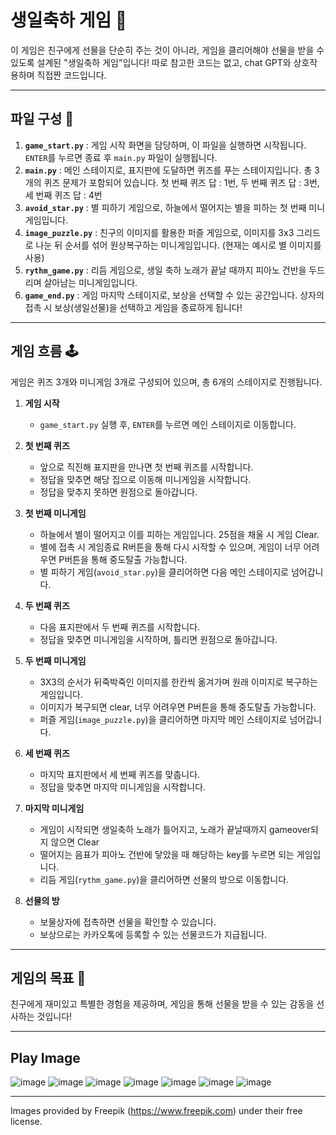 # 생일축하 게임 🎉

이 게임은 친구에게 선물을 단순히 주는 것이 아니라, 게임을 클리어해야 선물을 받을 수 있도록 설계된 "생일축하 게임"입니다!
따로 참고한 코드는 없고, chat GPT와 상호작용하며 직접짠 코드입니다.

---

## 파일 구성 📂

1. **`game_start.py`** : 게임 시작 화면을 담당하며, 이 파일을 실행하면 시작됩니다. `ENTER`를 누르면 종료 후 `main.py` 파일이 실행됩니다.
2. **`main.py`** : 메인 스테이지로, 표지판에 도달하면 퀴즈를 푸는 스테이지입니다. 총 3개의 퀴즈 문제가 포함되어 있습니다. 첫 번째 퀴즈 답 : 1번, 두 번째 퀴즈 답 : 3번, 세 번째 퀴즈 답 : 4번
3. **`avoid_star.py`** : 별 피하기 게임으로, 하늘에서 떨어지는 별을 피하는 첫 번째 미니게임입니다.
4. **`image_puzzle.py`** : 친구의 이미지를 활용한 퍼즐 게임으로, 이미지를 3x3 그리드로 나눈 뒤 순서를 섞어 원상복구하는 미니게임입니다. (현재는 예시로 별 이미지를 사용)
5. **`rythm_game.py`** : 리듬 게임으로, 생일 축하 노래가 끝날 때까지 피아노 건반을 두드리며 살아남는 미니게임입니다.
6. **`game_end.py`** : 게임 마지막 스테이지로, 보상을 선택할 수 있는 공간입니다. 상자의 접촉 시 보상(생일선물)을 선택하고 게임을 종료하게 됩니다!

---

## 게임 흐름 🕹️

게임은 퀴즈 3개와 미니게임 3개로 구성되어 있으며, 총 6개의 스테이지로 진행됩니다.

1. **게임 시작**
   - `game_start.py` 실행 후, `ENTER`를 누르면 메인 스테이지로 이동합니다.

2. **첫 번째 퀴즈**
   - 앞으로 직진해 표지판을 만나면 첫 번째 퀴즈를 시작합니다.
   - 정답을 맞추면 해당 집으로 이동해 미니게임을 시작합니다.
   - 정답을 맞추지 못하면 원점으로 돌아갑니다.

3. **첫 번째 미니게임**
   - 하늘에서 별이 떨어지고 이를 피하는 게임입니다. 25점을 채울 시 게임 Clear.
   - 별에 접촉 시 게임종료 R버튼을 통해 다시 시작할 수 있으며, 게임이 너무 어려우면 P버튼을 통해 중도탈출 가능합니다.
   - 별 피하기 게임(`avoid_star.py`)을 클리어하면 다음 메인 스테이지로 넘어갑니다.

4. **두 번째 퀴즈**
   - 다음 표지판에서 두 번째 퀴즈를 시작합니다.
   - 정답을 맞추면 미니게임을 시작하며, 틀리면 원점으로 돌아갑니다.

5. **두 번째 미니게임**
   - 3X3의 순서가 뒤죽박죽인 이미지를 한칸씩 옮겨가며 원래 이미지로 복구하는 게임입니다.
   - 이미지가 복구되면 clear, 너무 어려우면 P버튼을 통해 중도탈출 가능합니다.
   - 퍼즐 게임(`image_puzzle.py`)을 클리어하면 마지막 메인 스테이지로 넘어갑니다.

7. **세 번째 퀴즈**
   - 마지막 표지판에서 세 번째 퀴즈를 맞춥니다.
   - 정답을 맞추면 마지막 미니게임을 시작합니다.

8. **마지막 미니게임**
   - 게임이 시작되면 생일축하 노래가 틀어지고, 노래가 끝날때까지 gameover되지 않으면 Clear
   - 떨어지는 음표가 피아노 건반에 닿았을 때 해당하는 key를 누르면 되는 게임입니다.
   - 리듬 게임(`rythm_game.py`)을 클리어하면 선물의 방으로 이동합니다.

9. **선물의 방**
   - 보물상자에 접촉하면 선물을 확인할 수 있습니다.
   - 보상으로는 카카오톡에 등록할 수 있는 선물코드가 지급됩니다.

---

## 게임의 목표 🎯

친구에게 재미있고 특별한 경험을 제공하며, 게임을 통해 선물을 받을 수 있는 감동을 선사하는 것입니다!

---
## Play Image
![image](https://github.com/user-attachments/assets/d384a559-ad88-456e-84be-575b4ec286f3)
![image](https://github.com/user-attachments/assets/5ce6cb6e-b47d-4ab2-a70e-75b0bb50ba48)
![image](https://github.com/user-attachments/assets/1c69ad6b-909d-4036-9bf1-ccc9a4a180d1)
![image](https://github.com/user-attachments/assets/130d05a9-339c-404a-a82a-78815abf3a2c)
![image](https://github.com/user-attachments/assets/3a78d18c-fb33-45ec-9471-1a5897236e03)
![image](https://github.com/user-attachments/assets/5613fbbb-889a-4e46-bd8c-6db059499574)
![image](https://github.com/user-attachments/assets/78b45fee-9f50-4568-9d90-4070f09b7d49)

---
Images provided by Freepik (https://www.freepik.com) under their free license.

